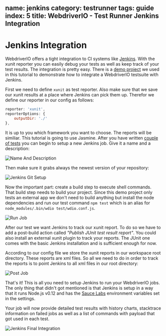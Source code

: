 name: jenkins
category: testrunner
tags: guide
index: 5
title: WebdriverIO - Test Runner Jenkins Integration
---

Jenkins Integration
===================

WebdriverIO offers a tight integration to CI systems like [Jenkins](https://jenkins-ci.org/). With the
xunit reporter you can easily debug your tests as well as keep track of your test results. The integration
is pretty easy. There is a [demo project](https://github.com/christian-bromann/wdio-demo) we used in this tutorial
to demonstrate how to integrate a WebdriverIO testsuite with Jenkins.

First we need to define `xunit` as test reporter. Also make sure that we save our xunit results at a place
where Jenkins can pick them up. Therefor we define our reporter in our config as follows:

```js
reporter: 'xunit',
reporterOptions: {
    outputDir: './'
},
```

It is up to you which framework you want to choose. The reports will be similiar. This tutorial is going to use Jasmine.
After you have written [couple of tests](https://github.com/christian-bromann/wdio-demo/tree/master/test/specs)
you can begin to setup a new Jenkins job. Give it a name and a description:

![Name And Description](/images/jenkins-jobname.png "Name And Description")


Then make sure it grabs always the newest version of your repository:

![Jenkins Git Setup](/images/jenkins-gitsetup.png "Jenkins Git Setup")

Now the important part: create a build step to execute shell commands. That build step needs to build your
project. Since this demo project only tests an external app we don't need to build anything but install the
node dependencies and run our test command `npm test` which is an alias for `node_modules/.bin/wdio test/wdio.conf.js`.

![Run Job](/images/jenkins-runjob.png "Run Job")

After our test we want Jenkins to track our xunit report. To do so we have to add a post-build action
called _"Publish JUnit test result report"_. You could also install an external xunit plugin to track
your reports. The JUnit one comes with the basic Jenkins installation and is sufficient enough for now.

According to our config file we store the xunit reports in our workspace root directory. These reports are
xml files. So all we need to do in order to track the reports is to point Jenkins to all xml files in our root
directory:

![Post Job](/images/jenkins-postjob.png "Post Job")

That's it! This is all you need to setup Jenkins to run your WebdriverIO jobs. The only thing that
didn't got mentioned is that Jenkins is setup in a way that it runs Node.js v0.12 and has the [Sauce Labs](https://saucelabs.com/)
environment variables set in the settings.

Your job will now provide detailed test results with history charts, stacktrace information on failed jobs
as well as a list of commands with payload that got used in each test.

![Jenkins Final Integration](/images/jenkins-final.png "Jenkins Final Integration")